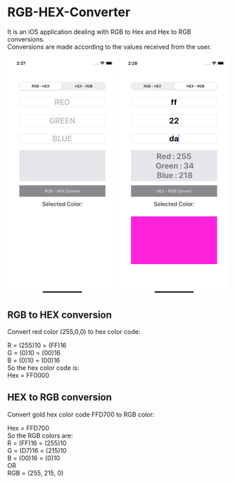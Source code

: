 # RGB-HEX-Converter

It is an iOS application dealing with RGB to Hex and Hex to RGB conversions. <br>
Conversions are made according to the values received from the user. <br>

<img src = "rgbtohex.png" width=250>  <img src = "rgbtohex1.png" width=250>
## RGB to HEX conversion

Convert red color (255,0,0) to hex color code: <br>

R = (255)10 = (FF)16 <br>
G = (0)10 = (00)16 <br>
B = (0)10 = (00)16 <br>
So the hex color code is: <br>
Hex = FF0000 <br>

## HEX to RGB conversion

Convert gold hex color code FFD700 to RGB color:<br>

Hex = FFD700<br>
So the RGB colors are:<br>
R = (FF)16 = (255)10<br>
G = (D7)16 = (215)10<br>
B = (00)16 = (0)10<br>
OR<br>
RGB = (255, 215, 0)<br>


